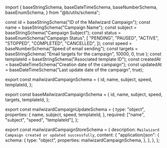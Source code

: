 import {
  baseStringSchema,
  baseDateTimeSchema,
  baseNumberSchema,
  baseEnumSchema,
} from "@b/utils/schema";

const id = baseStringSchema("ID of the Mailwizard Campaign");
const name = baseStringSchema("Campaign Name");
const subject = baseStringSchema("Campaign Subject");
const status = baseEnumSchema("Campaign Status", [
  "PENDING",
  "PAUSED",
  "ACTIVE",
  "STOPPED",
  "COMPLETED",
  "CANCELLED",
]);
const speed = baseNumberSchema("Speed of email sending");
const targets = baseStringSchema(
  "Email targets for the campaign",
  10000,
  0,
  true
);
const templateId = baseStringSchema("Associated template ID");
const createdAt = baseDateTimeSchema("Creation date of the campaign");
const updatedAt = baseDateTimeSchema("Last update date of the campaign", true);

export const mailwizardCampaignSchema = {
  id,
  name,
  subject,
  speed,
  templateId,
};

export const baseMailwizardCampaignSchema = {
  id,
  name,
  subject,
  speed,
  targets,
  templateId,
};

export const mailwizardCampaignUpdateSchema = {
  type: "object",
  properties: {
    name,
    subject,
    speed,
    templateId,
  },
  required: ["name", "subject", "speed", "templateId"],
};

export const mailwizardCampaignStoreSchema = {
  description: `Mailwizard Campaign created or updated successfully`,
  content: {
    "application/json": {
      schema: {
        type: "object",
        properties: mailwizardCampaignSchema,
      },
    },
  },
};
